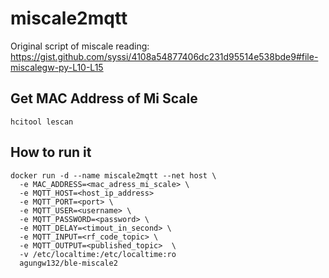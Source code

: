 # miscale2mqtt

Original script of miscale reading: https://gist.github.com/syssi/4108a54877406dc231d95514e538bde9#file-miscalegw-py-L10-L15

## Get MAC Address of Mi Scale
```
hcitool lescan
```

## How to run it

```
docker run -d --name miscale2mqtt --net host \
  -e MAC_ADDRESS=<mac_adress_mi_scale> \
  -e MQTT_HOST=<host_ip_address> 
  -e MQTT_PORT=<port> \
  -e MQTT_USER=<username> \ 
  -e MQTT_PASSWORD=<password> \
  -e MQTT_DELAY=<timout_in_second> \
  -e MQTT_INPUT=<rf_code_topic> \
  -e MQTT_OUTPUT=<published_topic>  \
  -v /etc/localtime:/etc/localtime:ro 
  agungw132/ble-miscale2
```
